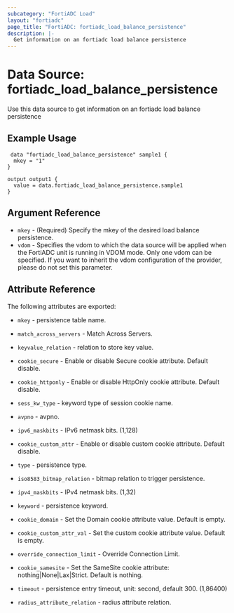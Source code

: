 ```yaml
---
subcategory: "FortiADC Load"
layout: "fortiadc"
page_title: "FortiADC: fortiadc_load_balance_persistence"
description: |-
  Get information on an fortiadc load balance persistence
---
```


# Data Source: fortiadc_load_balance_persistence
Use this data source to get information on an fortiadc load balance persistence

## Example Usage

```hcl
 data "fortiadc_load_balance_persistence" sample1 {
  mkey = "1"
}

output output1 {
  value = data.fortiadc_load_balance_persistence.sample1
}
```

## Argument Reference
* `mkey` - (Required) Specify the mkey of the desired  load balance persistence.
* `vdom` - Specifies the vdom to which the data source will be applied when the FortiADC unit is running in VDOM mode. Only one vdom can be specified. If you want to inherit the vdom configuration of the provider, please do not set this parameter.


## Attribute Reference

The following attributes are exported:

* `mkey` - persistence table name.
* `match_across_servers` - Match Across Servers. 
* `keyvalue_relation` - relation to store key value. 
* `cookie_secure` - Enable or disable Secure cookie attribute. Default disable. 
* `cookie_httponly` - Enable or disable HttpOnly cookie attribute. Default disable. 
* `sess_kw_type` - keyword type of session cookie name. 
* `avpno` - avpno. 
* `ipv6_maskbits` - IPv6 netmask bits. (1,128)

* `cookie_custom_attr` - Enable or disable custom cookie attribute. Default disable. 
* `type` - persistence type. 
* `iso8583_bitmap_relation` - bitmap relation to trigger persistence. 
* `ipv4_maskbits` - IPv4 netmask bits. (1,32)
* `keyword` - persistence keyword. 
* `cookie_domain` - Set the Domain cookie attribute value. Default is empty. 
* `cookie_custom_attr_val` - Set the custom cookie attribute value. Default is empty. 
* `override_connection_limit` - Override Connection Limit. 
* `cookie_samesite` - Set the SameSite cookie attribute: nothing|None|Lax|Strict. Default is nothing. 
* `timeout` - persistence entry timeout, unit: second, default 300. (1,86400)

* `radius_attribute_relation` - radius attribute relation. 

